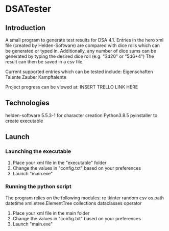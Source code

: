# DSATester
## Introduction

A small program to generate test results for DSA 4.1. Entries in the hero xml file (created by Helden-Software) are compared with dice rolls which can be generated or typed in. 
Additionally, any number of dice sums can be generated by typing the desired dice roll (e.g. "3d20" or "5d6+4")
The result can then be saved in a csv file.

Current supported entries which can be tested include:
    Eigenschaften
    Talente
    Zauber
    Kampftalente

Project progress can be viewed at: INSERT TRELLO LINK HERE

## Technologies
helden-software 5.5.3-1 for character creation
Python3.8.5 
pyinstaller to create executable

## Launch
### Launching the executable
1. Place your xml file in the "executable" folder
2. Change the values in "config.txt" based on your preferences
3. Launch "main.exe"

### Running the python script
The program relies on the following modules:
    re
    tkinter
    random
    csv
    os.path
    datetime
    xml.etree.ElementTree
    collections
    dataclasses
    operator

1. Place your xml file in the main folder
2. Change the values in "config.txt" based on your preferences
3. Launch "main.exe"
